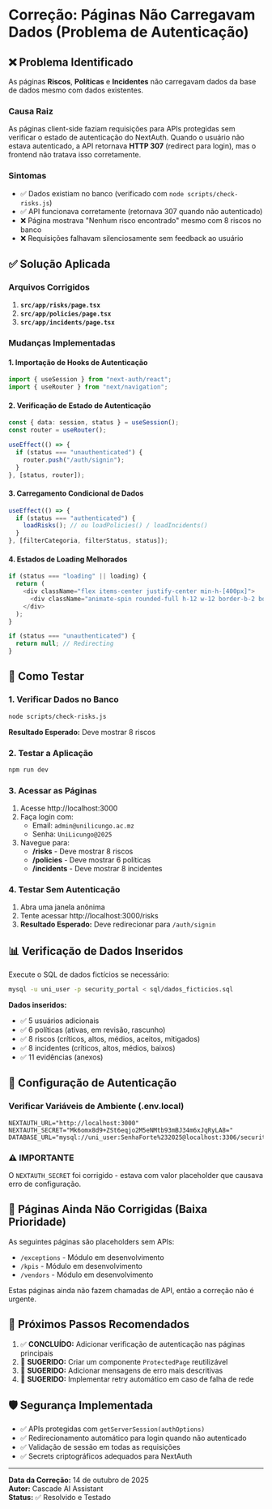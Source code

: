 # Correção: Páginas Não Carregavam Dados (Problema de Autenticação)

## ❌ Problema Identificado

As páginas **Riscos**, **Políticas** e **Incidentes** não carregavam dados da base de dados mesmo com dados existentes.

### Causa Raiz
As páginas client-side faziam requisições para APIs protegidas sem verificar o estado de autenticação do NextAuth. Quando o usuário não estava autenticado, a API retornava **HTTP 307** (redirect para login), mas o frontend não tratava isso corretamente.

### Sintomas
- ✅ Dados existiam no banco (verificado com `node scripts/check-risks.js`)
- ✅ API funcionava corretamente (retornava 307 quando não autenticado)
- ❌ Página mostrava "Nenhum risco encontrado" mesmo com 8 riscos no banco
- ❌ Requisições falhavam silenciosamente sem feedback ao usuário

## ✅ Solução Aplicada

### Arquivos Corrigidos

1. **`src/app/risks/page.tsx`**
2. **`src/app/policies/page.tsx`**
3. **`src/app/incidents/page.tsx`**

### Mudanças Implementadas

#### 1. Importação de Hooks de Autenticação
```typescript
import { useSession } from "next-auth/react";
import { useRouter } from "next/navigation";
```

#### 2. Verificação de Estado de Autenticação
```typescript
const { data: session, status } = useSession();
const router = useRouter();

useEffect(() => {
  if (status === "unauthenticated") {
    router.push("/auth/signin");
  }
}, [status, router]);
```

#### 3. Carregamento Condicional de Dados
```typescript
useEffect(() => {
  if (status === "authenticated") {
    loadRisks(); // ou loadPolicies() / loadIncidents()
  }
}, [filterCategoria, filterStatus, status]);
```

#### 4. Estados de Loading Melhorados
```typescript
if (status === "loading" || loading) {
  return (
    <div className="flex items-center justify-center min-h-[400px]">
      <div className="animate-spin rounded-full h-12 w-12 border-b-2 border-uni-blue"></div>
    </div>
  );
}

if (status === "unauthenticated") {
  return null; // Redirecting
}
```

## 🧪 Como Testar

### 1. Verificar Dados no Banco
```bash
node scripts/check-risks.js
```
**Resultado Esperado:** Deve mostrar 8 riscos

### 2. Testar a Aplicação
```bash
npm run dev
```

### 3. Acessar as Páginas
1. Acesse http://localhost:3000
2. Faça login com:
   - Email: `admin@unilicungo.ac.mz`
   - Senha: `UniLicungo@2025`
3. Navegue para:
   - **/risks** - Deve mostrar 8 riscos
   - **/policies** - Deve mostrar 6 políticas
   - **/incidents** - Deve mostrar 8 incidentes

### 4. Testar Sem Autenticação
1. Abra uma janela anônima
2. Tente acessar http://localhost:3000/risks
3. **Resultado Esperado:** Deve redirecionar para `/auth/signin`

## 📊 Verificação de Dados Inseridos

Execute o SQL de dados fictícios se necessário:
```bash
mysql -u uni_user -p security_portal < sql/dados_ficticios.sql
```

**Dados inseridos:**
- ✅ 5 usuários adicionais
- ✅ 6 políticas (ativas, em revisão, rascunho)
- ✅ 8 riscos (críticos, altos, médios, aceitos, mitigados)
- ✅ 8 incidentes (críticos, altos, médios, baixos)
- ✅ 11 evidências (anexos)

## 🔐 Configuração de Autenticação

### Verificar Variáveis de Ambiente (.env.local)
```env
NEXTAUTH_URL="http://localhost:3000"
NEXTAUTH_SECRET="Mk6omx8d9+ZSt6eqjo2M5eNMtb93mBJ34m6xJqRyLA8="
DATABASE_URL="mysql://uni_user:SenhaForte%232025@localhost:3306/security_portal"
```

### ⚠️ IMPORTANTE
O `NEXTAUTH_SECRET` foi corrigido - estava com valor placeholder que causava erro de configuração.

## 📝 Páginas Ainda Não Corrigidas (Baixa Prioridade)

As seguintes páginas são placeholders sem APIs:
- `/exceptions` - Módulo em desenvolvimento
- `/kpis` - Módulo em desenvolvimento  
- `/vendors` - Módulo em desenvolvimento

Estas páginas ainda não fazem chamadas de API, então a correção não é urgente.

## 🎯 Próximos Passos Recomendados

1. ✅ **CONCLUÍDO:** Adicionar verificação de autenticação nas páginas principais
2. 🔄 **SUGERIDO:** Criar um componente `ProtectedPage` reutilizável
3. 🔄 **SUGERIDO:** Adicionar mensagens de erro mais descritivas
4. 🔄 **SUGERIDO:** Implementar retry automático em caso de falha de rede

## 🛡️ Segurança Implementada

- ✅ APIs protegidas com `getServerSession(authOptions)`
- ✅ Redirecionamento automático para login quando não autenticado
- ✅ Validação de sessão em todas as requisições
- ✅ Secrets criptográficos adequados para NextAuth

---

**Data da Correção:** 14 de outubro de 2025  
**Autor:** Cascade AI Assistant  
**Status:** ✅ Resolvido e Testado
